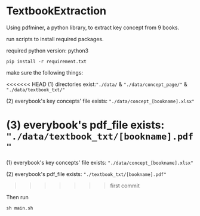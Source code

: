 # TextbookExtraction
Using pdfminer, a python library, to extract key concept from 9 books.

run scripts to install required packages.

required python version: python3

```shell
pip install -r requirement.txt
```

make sure the following things:

<<<<<<< HEAD
(1) directories exist:`"./data/` & `"./data/concept_page/"` & `"./data/textbook_txt/"` 

(2) everybook's key concepts' file exists: `"./data/concept_[bookname].xlsx"`

(3) everybook's pdf_file exists: `"./data/textbook_txt/[bookname].pdf"`
=======
(1) everybook's key concepts' file exists: `"./data/concept_[bookname].xlsx"`

(2) everybook's pdf_file exists: `"./textbook_txt/[bookname].pdf"`
>>>>>>> first commit


Then run

```shell
sh main.sh 
```




